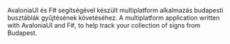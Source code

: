 AvaloniaUI és F# segítségével készült multiplatform alkalmazás budapesti busztáblák gyűjtésének követéséhez.
A multiplatform application written with AvaloniaUI and F#, to help track your collection of signs from Budapest.